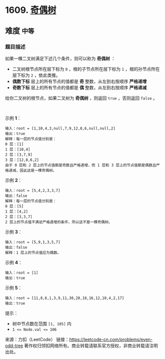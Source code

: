 # 1609. [奇偶树](https://leetcode-cn.com/problems/even-odd-tree/)  
<font size=5> 难度 `中等` </font>
---

### 题目描述

如果一棵二叉树满足下述几个条件，则可以称为 **奇偶树** ：

* 二叉树根节点所在层下标为 `0` ，根的子节点所在层下标为 `1` ，根的孙节点所在层下标为 `2` ，依此类推。
* **偶数下标** 层上的所有节点的值都是 **奇** 整数，从左到右按顺序 **严格递增**
* **奇数下标** 层上的所有节点的值都是 **偶** 整数，从左到右按顺序 **严格递减**

给你二叉树的根节点，如果二叉树为 **奇偶树** ，则返回 `true` ，否则返回 `false` 。

 

示例 **1**：


```
输入：root = [1,10,4,3,null,7,9,12,8,6,null,null,2]
输出：true
解释：每一层的节点值分别是：
0 层：[1]
1 层：[10,4]
2 层：[3,7,9]
3 层：[12,8,6,2]
由于 0 层和 2 层上的节点值都是奇数且严格递增，而 1 层和 3 层上的节点值都是偶数且严格递减，因此这是一棵奇偶树。
```
示例 **2**：


```
输入：root = [5,4,2,3,3,7]
输出：false
解释：每一层的节点值分别是：
0 层：[5]
1 层：[4,2]
2 层：[3,3,7]
2 层上的节点值不满足严格递增的条件，所以这不是一棵奇偶树。
```
示例 **3**：


```
输入：root = [5,9,1,3,5,7]
输出：false
解释：1 层上的节点值应为偶数。
```
示例 **4**：
```
输入：root = [1]
输出：true
```
示例 **5**：
```
输入：root = [11,8,6,1,3,9,11,30,20,18,16,12,10,4,2,17]
输出：true
```

提示：

* 树中节点数在范围 `[1, 105]` 内
* `1 <= Node.val <= 106`


来源：力扣（LeetCode）
链接：https://leetcode-cn.com/problems/even-odd-tree
著作权归领扣网络所有。商业转载请联系官方授权，非商业转载请注明出处。
